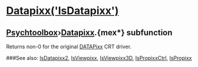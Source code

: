 # [Datapixx('IsDatapixx')](Datapixx-IsDatapixx) 
## [Psychtoolbox](Pyschtoolbox)&#8250;[Datapixx](Datapixx).{mex*} subfunction


Returns non-0 for the original [DATAPixx](DATAPixx) CRT driver.  
  


###See also:
[IsDatapixx2](Datapixx-IsDatapixx2), [IsViewpixx](Datapixx-IsViewpixx), [IsViewpixx3D](Datapixx-IsViewpixx3D), [IsPropixxCtrl](Datapixx-IsPropixxCtrl), [IsPropixx](Datapixx-IsPropixx)
